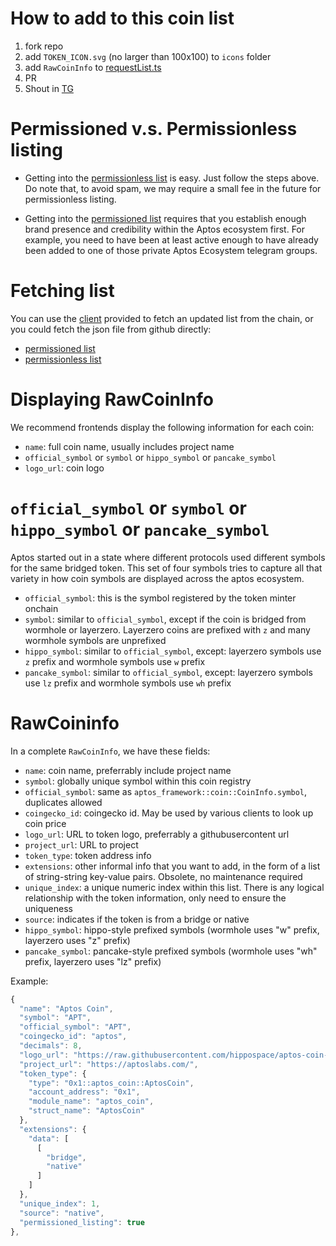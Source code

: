 
# How to add to this coin list

1. fork repo
2. add `TOKEN_ICON.svg` (no larger than 100x100) to `icons` folder
3. add `RawCoinInfo` to [requestList.ts](https://github.com/hippospace/aptos-coin-list/blob/main/src/requestList.ts)
4. PR
5. Shout in [TG](https://t.me/+LBfzjYgGlVdjN2Y1)


# Permissioned v.s. Permissionless listing

- Getting into the [permissionless list](https://github.com/hippospace/aptos-coin-list/blob/main/src/permissionless.json) 
  is easy. Just follow the steps above. Do note that, to avoid spam, we may require a small fee in the future for
  permissionless listing.

- Getting into the [permissioned list](https://github.com/hippospace/aptos-coin-list/blob/main/src/permissioned.json)
  requires that you establish enough brand presence and credibility within the Aptos ecosystem first. For example, you
  need to have been at least active enough to have already been added to one of those private Aptos Ecosystem telegram
  groups.


# Fetching list
You can use the [client](https://github.com/hippospace/aptos-coin-list/blob/main/src/client.ts) 
provided to fetch an updated list from the chain, or you could fetch the json file from github directly:
- [permissioned list](https://github.com/hippospace/aptos-coin-list/blob/main/src/permissioned.json)
- [permissionless list](https://github.com/hippospace/aptos-coin-list/blob/main/src/permissionless.json)


# Displaying RawCoinInfo
We recommend frontends display the following information for each coin:
- `name`: full coin name, usually includes project name
- `official_symbol` or `symbol` or `hippo_symbol` or `pancake_symbol`
- `logo_url`: coin logo


# `official_symbol` or `symbol` or `hippo_symbol` or `pancake_symbol`

Aptos started out in a state where different protocols used different symbols for the same bridged token. This set of
four symbols tries to capture all that variety in how coin symbols are displayed across the aptos ecosystem.
- `official_symbol`: this is the symbol registered by the token minter onchain
- `symbol`: similar to `official_symbol`, except if the coin is bridged from wormhole or layerzero. Layerzero
  coins are prefixed with `z` and many wormhole symbols are unprefixed
- `hippo_symbol`: similar to `official_symbol`, except: layerzero symbols use `z` prefix and wormhole symbols use `w` prefix
- `pancake_symbol`: similar to `official_symbol`, except: layerzero symbols use `lz` prefix and wormhole symbols use `wh` prefix


# RawCoininfo

In a complete `RawCoinInfo`, we have these fields:
- `name`: coin name, preferrably include project name
- `symbol`: globally unique symbol within this coin registry
- `official_symbol`: same as `aptos_framework::coin::CoinInfo.symbol`, duplicates allowed
- `coingecko_id`: coingecko id. May be used by various clients to look up coin price
- `logo_url`: URL to token logo, preferrably a githubusercontent url
- `project_url`: URL to project
- `token_type`: token address info
- `extensions`: other informal info that you want to add, in the form of a list of string-string key-value pairs. Obsolete, no maintenance required
- `unique_index`: a unique numeric index within this list. There is any logical relationship with the token information, only need to ensure the uniqueness
- `source`: indicates if the token is from a bridge or native
- `hippo_symbol`: hippo-style prefixed symbols (wormhole uses "w" prefix, layerzero uses "z" prefix)
- `pancake_symbol`: pancake-style prefixed symbols (wormhole uses "wh" prefix, layerzero uses "lz" prefix)

Example:

```typescript
{
  "name": "Aptos Coin",
  "symbol": "APT",
  "official_symbol": "APT",
  "coingecko_id": "aptos",
  "decimals": 8,
  "logo_url": "https://raw.githubusercontent.com/hippospace/aptos-coin-list/main/icons/APT.webp",
  "project_url": "https://aptoslabs.com/",
  "token_type": {
    "type": "0x1::aptos_coin::AptosCoin",
    "account_address": "0x1",
    "module_name": "aptos_coin",
    "struct_name": "AptosCoin"
  },
  "extensions": {
    "data": [
      [
        "bridge",
        "native"
      ]
    ]
  },
  "unique_index": 1,
  "source": "native",
  "permissioned_listing": true
},
```

